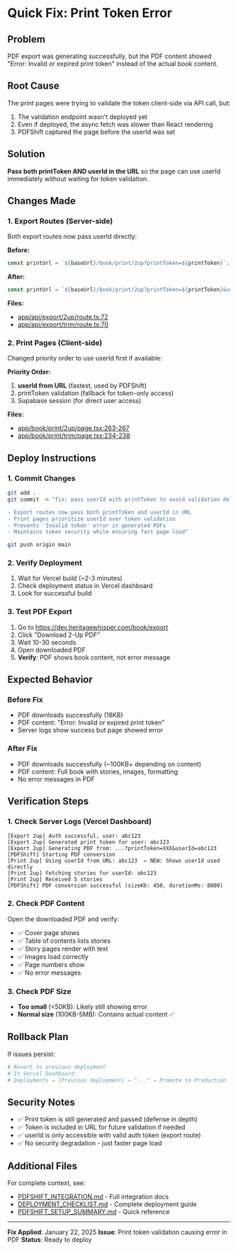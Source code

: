 # Quick Fix: Print Token Error

## Problem
PDF export was generating successfully, but the PDF content showed "Error: Invalid or expired print token" instead of the actual book content.

## Root Cause
The print pages were trying to validate the token client-side via API call, but:
1. The validation endpoint wasn't deployed yet
2. Even if deployed, the async fetch was slower than React rendering
3. PDFShift captured the page before the userId was set

## Solution
**Pass both printToken AND userId in the URL** so the page can use userId immediately without waiting for token validation.

## Changes Made

### 1. Export Routes (Server-side)
Both export routes now pass userId directly:

**Before:**
```typescript
const printUrl = `${baseUrl}/book/print/2up?printToken=${printToken}`;
```

**After:**
```typescript
const printUrl = `${baseUrl}/book/print/2up?printToken=${printToken}&userId=${user.id}`;
```

**Files:**
- [app/api/export/2up/route.ts:72](app/api/export/2up/route.ts#L72)
- [app/api/export/trim/route.ts:70](app/api/export/trim/route.ts#L70)

### 2. Print Pages (Client-side)
Changed priority order to use userId first if available:

**Priority Order:**
1. **userId from URL** (fastest, used by PDFShift)
2. printToken validation (fallback for token-only access)
3. Supabase session (for direct user access)

**Files:**
- [app/book/print/2up/page.tsx:263-267](app/book/print/2up/page.tsx#L263-L267)
- [app/book/print/trim/page.tsx:234-238](app/book/print/trim/page.tsx#L234-L238)

## Deploy Instructions

### 1. Commit Changes
```bash
git add .
git commit -m "fix: pass userId with printToken to avoid validation delay

- Export routes now pass both printToken and userId in URL
- Print pages prioritize userId over token validation
- Prevents 'Invalid token' error in generated PDFs
- Maintains token security while ensuring fast page load"

git push origin main
```

### 2. Verify Deployment
1. Wait for Vercel build (~2-3 minutes)
2. Check deployment status in Vercel dashboard
3. Look for successful build

### 3. Test PDF Export
1. Go to https://dev.heritagewhisper.com/book/export
2. Click "Download 2-Up PDF"
3. Wait 10-30 seconds
4. Open downloaded PDF
5. **Verify**: PDF shows book content, not error message

## Expected Behavior

### Before Fix
- PDF downloads successfully (18KB)
- PDF content: "Error: Invalid or expired print token"
- Server logs show success but page showed error

### After Fix
- PDF downloads successfully (~100KB+ depending on content)
- PDF content: Full book with stories, images, formatting
- No error messages in PDF

## Verification Steps

### 1. Check Server Logs (Vercel Dashboard)
```
[Export 2up] Auth successful, user: abc123
[Export 2up] Generated print token for user: abc123
[Export 2up] Generating PDF from: ...?printToken=XXX&userId=abc123
[PDFShift] Starting PDF conversion
[Print 2up] Using userId from URL: abc123  ← NEW: Shows userId used directly
[Print 2up] Fetching stories for userId: abc123
[Print 2up] Received 5 stories
[PDFShift] PDF conversion successful (sizeKb: 450, durationMs: 8000)
```

### 2. Check PDF Content
Open the downloaded PDF and verify:
- ✅ Cover page shows
- ✅ Table of contents lists stories
- ✅ Story pages render with text
- ✅ Images load correctly
- ✅ Page numbers show
- ✅ No error messages

### 3. Check PDF Size
- **Too small** (<50KB): Likely still showing error
- **Normal size** (100KB-5MB): Contains actual content ✅

## Rollback Plan

If issues persist:

```bash
# Revert to previous deployment
# In Vercel Dashboard:
# Deployments → [Previous deployment] → "..." → Promote to Production
```

## Security Notes

- ✅ Print token is still generated and passed (defense in depth)
- ✅ Token is included in URL for future validation if needed
- ✅ userId is only accessible with valid auth token (export route)
- ✅ No security degradation - just faster page load

## Additional Files

For complete context, see:
- [PDFSHIFT_INTEGRATION.md](PDFSHIFT_INTEGRATION.md) - Full integration docs
- [DEPLOYMENT_CHECKLIST.md](DEPLOYMENT_CHECKLIST.md) - Complete deployment guide
- [PDFSHIFT_SETUP_SUMMARY.md](PDFSHIFT_SETUP_SUMMARY.md) - Quick reference

---

**Fix Applied**: January 22, 2025
**Issue**: Print token validation causing error in PDF
**Status**: Ready to deploy
